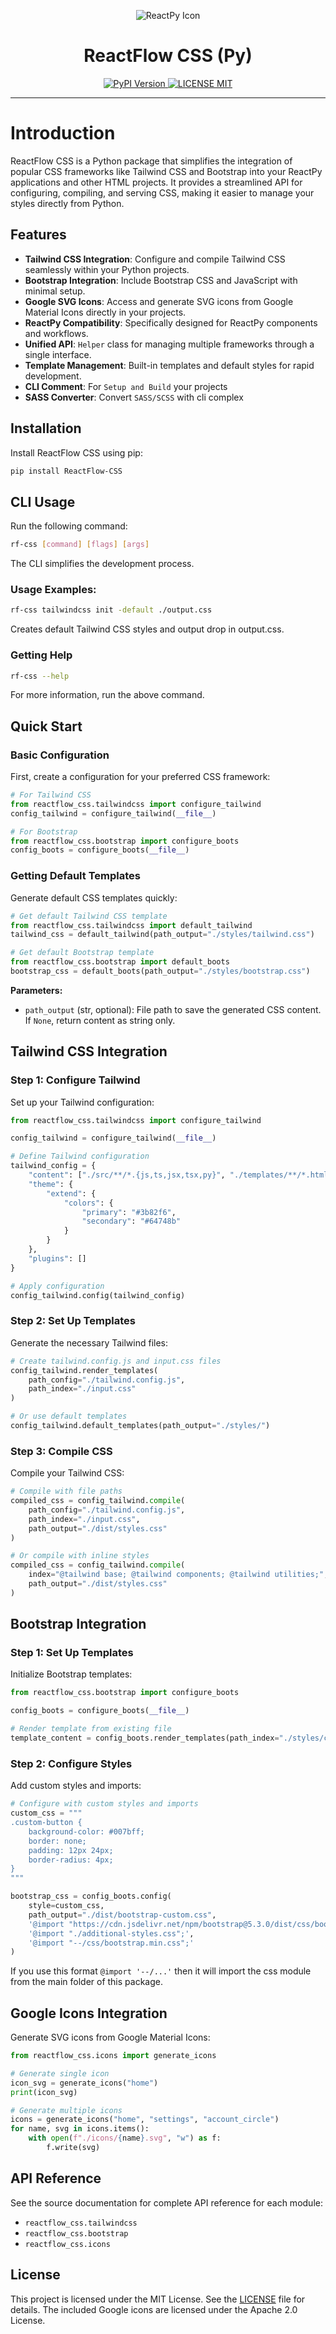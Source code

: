<p align="center">
    <img
    src="https://raw.githubusercontent.com/reactive-python/reactpy/main/branding/svg/reactpy-logo-square.svg"
    alt="ReactPy Icon"
    >
</p>

<h1 align="center">ReactFlow CSS (Py)</h1>

<p align="center">
    <a
    href="https://pypi.org/project/reactflow-css"
    >
        <img
        src="https://img.shields.io/pypi/v/reactflow-css.svg?label=PyPI"
        alt="PyPI Version"
        >
    </a>
    <a
    href="https://github.com/Elang-elang/ReactFlow-CSS?tab=License-1-ov-file"
    >
        <img
        src="https://img.shields.io/badge/license-MIT-blue.svg"
        alt="LICENSE MIT"
        >
    </a>
</p>

<hr></hr>

# Introduction

ReactFlow CSS is a Python package that simplifies the integration of popular CSS frameworks like Tailwind CSS and Bootstrap into your ReactPy applications and other HTML projects. It provides a streamlined API for configuring, compiling, and serving CSS, making it easier to manage your styles directly from Python.

## Features

- **Tailwind CSS Integration**: Configure and compile Tailwind CSS seamlessly within your Python projects.
- **Bootstrap Integration**: Include Bootstrap CSS and JavaScript with minimal setup.
- **Google SVG Icons**: Access and generate SVG icons from Google Material Icons directly in your projects.
- **ReactPy Compatibility**: Specifically designed for ReactPy components and workflows.
- **Unified API**: `Helper` class for managing multiple frameworks through a single interface.
- **Template Management**: Built-in templates and default styles for rapid development.
- **CLI Comment**: For `Setup and Build` your projects
- **SASS Converter**: Convert `SASS/SCSS` with cli complex
## Installation

Install ReactFlow CSS using pip:

```bash
pip install ReactFlow-CSS
```

## CLI Usage

Run the following command:

```bash
rf-css [command] [flags] [args]
```
The CLI simplifies the development process.

### Usage Examples:

```bash
rf-css tailwindcss init -default ./output.css
```
Creates default Tailwind CSS styles and output drop in output.css.

### Getting Help

```bash
rf-css --help
```

For more information, run the above command.

## Quick Start

### Basic Configuration

First, create a configuration for your preferred CSS framework:

```python
# For Tailwind CSS
from reactflow_css.tailwindcss import configure_tailwind
config_tailwind = configure_tailwind(__file__)

# For Bootstrap
from reactflow_css.bootstrap import configure_boots
config_boots = configure_boots(__file__)
```

### Getting Default Templates

Generate default CSS templates quickly:

```python
# Get default Tailwind CSS template
from reactflow_css.tailwindcss import default_tailwind
tailwind_css = default_tailwind(path_output="./styles/tailwind.css")

# Get default Bootstrap template
from reactflow_css.bootstrap import default_boots
bootstrap_css = default_boots(path_output="./styles/bootstrap.css")
```

**Parameters:**
- `path_output` (str, optional): File path to save the generated CSS content. If `None`, return content as string only.

## Tailwind CSS Integration

### Step 1: Configure Tailwind

Set up your Tailwind configuration:

```python
from reactflow_css.tailwindcss import configure_tailwind

config_tailwind = configure_tailwind(__file__)

# Define Tailwind configuration
tailwind_config = {
    "content": ["./src/**/*.{js,ts,jsx,tsx,py}", "./templates/**/*.html"],
    "theme": {
        "extend": {
            "colors": {
                "primary": "#3b82f6",
                "secondary": "#64748b"
            }
        }
    },
    "plugins": []
}

# Apply configuration
config_tailwind.config(tailwind_config)
```

### Step 2: Set Up Templates

Generate the necessary Tailwind files:

```python
# Create tailwind.config.js and input.css files
config_tailwind.render_templates(
    path_config="./tailwind.config.js",
    path_index="./input.css"
)

# Or use default templates
config_tailwind.default_templates(path_output="./styles/")
```

### Step 3: Compile CSS

Compile your Tailwind CSS:

```python
# Compile with file paths
compiled_css = config_tailwind.compile(
    path_config="./tailwind.config.js",
    path_index="./input.css",
    path_output="./dist/styles.css"
)

# Or compile with inline styles
compiled_css = config_tailwind.compile(
    index="@tailwind base; @tailwind components; @tailwind utilities;",
    path_output="./dist/styles.css"
)
```

## Bootstrap Integration

### Step 1: Set Up Templates

Initialize Bootstrap templates:

```python
from reactflow_css.bootstrap import configure_boots

config_boots = configure_boots(__file__)

# Render template from existing file
template_content = config_boots.render_templates(path_index="./styles/custom.css")
```

### Step 2: Configure Styles

Add custom styles and imports:

```python
# Configure with custom styles and imports
custom_css = """
.custom-button {
    background-color: #007bff;
    border: none;
    padding: 12px 24px;
    border-radius: 4px;
}
"""

bootstrap_css = config_boots.config(
    style=custom_css,
    path_output="./dist/bootstrap-custom.css",
    '@import "https://cdn.jsdelivr.net/npm/bootstrap@5.3.0/dist/css/bootstrap.min.css";',
    '@import "./additional-styles.css";',
    '@import "--/css/bootstrap.min.css";'
)
```
If you use this format `@import '--/...'` then it will import the css module from the main folder of this package.

## Google Icons Integration

Generate SVG icons from Google Material Icons:

```python
from reactflow_css.icons import generate_icons

# Generate single icon
icon_svg = generate_icons("home")
print(icon_svg)

# Generate multiple icons
icons = generate_icons("home", "settings", "account_circle")
for name, svg in icons.items():
    with open(f"./icons/{name}.svg", "w") as f:
        f.write(svg)
```

## API Reference

See the source documentation for complete API reference for each module:
- `reactflow_css.tailwindcss`
- `reactflow_css.bootstrap`
- `reactflow_css.icons`

## License

This project is licensed under the MIT License. See the [LICENSE](https://github.com/Elang-elang/ReactFlow-CSS?tab=License-1-ov-file) file for details. The included Google icons are licensed under the Apache 2.0 License.
